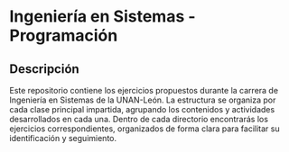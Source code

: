# Ingeniería en Sistemas - Programación

## Descripción

Este repositorio contiene los ejercicios propuestos durante la carrera de Ingeniería en Sistemas de la UNAN-León. La estructura se organiza por cada clase principal impartida, agrupando los contenidos y actividades desarrollados en cada una. Dentro de cada directorio encontrarás los ejercicios correspondientes, organizados de forma clara para facilitar su identificación y seguimiento.

